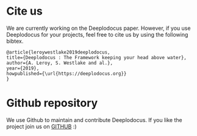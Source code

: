 # Cite us

We are currently working on the Deeplodocus paper. However, if you use Deeplodocus for your projects, feel free to cite us by using the following bibtex.

```text
@article{leroywestlake2019deeplodocus, 
title={Deeplodocus : The Framework keeping your head above water}, author={A. Leroy, S. Westlake and al.}, 
year={2019}, 
howpublished={\url{https://deeplodocus.org}} 
}
```

# Github repository

We use Github to maintain and contribute Deeplodocus. If you like the project join us on [GITHUB](https://github.com/Deeplodocus/deeplodocus) :)
